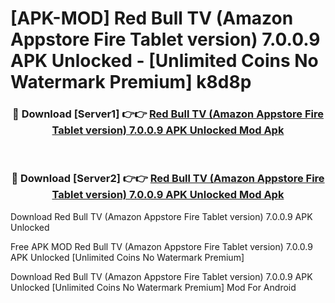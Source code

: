 # [APK-MOD] Red Bull TV (Amazon Appstore Fire Tablet version) 7.0.0.9 APK Unlocked - [Unlimited Coins No Watermark Premium] k8d8p



<div align="center">
<h3>🔴 Download [Server1] 👉👉 <a href="https://momento.my/?title=Red_Bull_TV_(Amazon_Appstore_Fire_Tablet_version)_7.0.0.9_APK_Unlocked">Red Bull TV (Amazon Appstore Fire Tablet version) 7.0.0.9 APK Unlocked Mod Apk</a></h3><br>

<h3>🔴 Download [Server2] 👉👉 <a href="https://momento.my/?title=Red_Bull_TV_(Amazon_Appstore_Fire_Tablet_version)_7.0.0.9_APK_Unlocked">Red Bull TV (Amazon Appstore Fire Tablet version) 7.0.0.9 APK Unlocked Mod Apk</a></h3>
</div>



Download Red Bull TV (Amazon Appstore Fire Tablet version) 7.0.0.9 APK Unlocked 

Free APK MOD Red Bull TV (Amazon Appstore Fire Tablet version) 7.0.0.9 APK Unlocked [Unlimited Coins No Watermark Premium]

Download Red Bull TV (Amazon Appstore Fire Tablet version) 7.0.0.9 APK Unlocked [Unlimited Coins No Watermark Premium] Mod For Android
